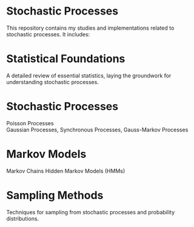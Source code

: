 # Stochastic Processes
  This repository contains my studies and implementations related to stochastic processes. It includes:

# Statistical Foundations
  A detailed review of essential statistics, laying the groundwork for understanding stochastic processes.

# Stochastic Processes
  Poisson Processes <br>
  Gaussian Processes,
  Synchronous Processes,
  Gauss-Markov Processes

# Markov Models
  Markov Chains
  Hidden Markov Models (HMMs)

# Sampling Methods
  Techniques for sampling from stochastic processes and probability distributions.

